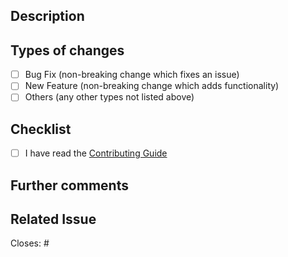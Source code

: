 ## Description

<!-- A clear and concise description of what the pull request does. Include any relevant motivation and background. -->

## Types of changes

<!-- What types of changes does your code introduce to AstroPaper? Put an `x` in the boxes that apply -->

- [ ] Bug Fix (non-breaking change which fixes an issue)
- [ ] New Feature (non-breaking change which adds functionality)
- [ ] Others (any other types not listed above)

## Checklist

<!-- Please follow this checklist and put an x in each of the boxes, like this: [x]. You can also fill these out after creating the PR. This is simply a reminder of what we are going to look for before merging your code. -->

- [ ] I have read the [Contributing Guide](https://github.com/jayounglee92/shadcn-admin/blob/main/.github/CONTRIBUTING.md)

## Further comments

<!-- If this is a relatively large or complex change, kick off the discussion by explaining why you chose the solution you did and what alternatives you considered, etc... -->

## Related Issue

<!-- If this PR is related to an existing issue, link to it here. -->

Closes: #<!-- Issue number, if applicable -->